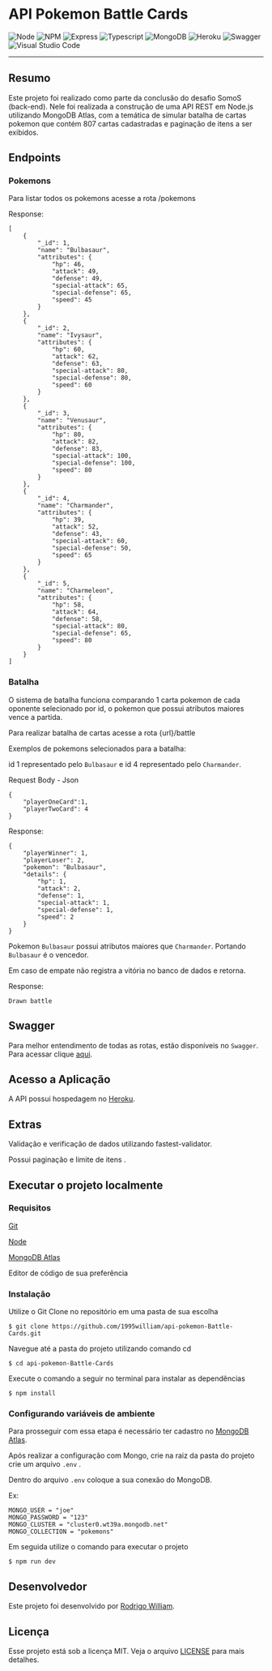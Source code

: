 # API Pokemon Battle Cards

  ![Node](https://img.shields.io/badge/Node.js-339933?style=for-the-badge&logo=nodedotjs&logoColor=white)
  ![NPM](https://img.shields.io/badge/npm-CB3837?style=for-the-badge&logo=npm&logoColor=white)
  ![Express](https://img.shields.io/badge/Express.js-000000?style=for-the-badge&logo=express&logoColor=white)
  ![Typescript](https://img.shields.io/badge/TypeScript-007ACC?style=for-the-badge&logo=typescript&logoColor=white)
  ![MongoDB](https://img.shields.io/badge/MongoDB-4EA94B?style=for-the-badge&logo=mongodb&logoColor=white)
  ![Heroku](https://img.shields.io/badge/Heroku-430098?style=for-the-badge&logo=heroku&logoColor=white)
  ![Swagger](https://img.shields.io/badge/Swagger-85EA2D?style=for-the-badge&logo=Swagger&logoColor=white)
  ![Visual Studio Code](https://img.shields.io/badge/Visual_Studio_Code-0078D4?style=for-the-badge&logo=visual%20studio%20code&logoColor=white)

---

## Resumo

Este projeto foi realizado como parte da conclusão do desafio SomoS (back-end). Nele foi realizada a construção de uma API REST em Node.js utilizando MongoDB Atlas, com a temática de simular batalha de cartas pokemon que contém 807 cartas cadastradas e paginação de itens a ser exibidos.


## Endpoints


### Pokemons

Para listar todos os pokemons acesse a rota  /pokemons

Response:

```
[
    {
        "_id": 1,
        "name": "Bulbasaur",
        "attributes": {
            "hp": 46,
            "attack": 49,
            "defense": 49,
            "special-attack": 65,
            "special-defense": 65,
            "speed": 45
        }
    },
    {
        "_id": 2,
        "name": "Ivysaur",
        "attributes": {
            "hp": 60,
            "attack": 62,
            "defense": 63,
            "special-attack": 80,
            "special-defense": 80,
            "speed": 60
        }
    },
    {
        "_id": 3,
        "name": "Venusaur",
        "attributes": {
            "hp": 80,
            "attack": 82,
            "defense": 83,
            "special-attack": 100,
            "special-defense": 100,
            "speed": 80
        }
    },
    {
        "_id": 4,
        "name": "Charmander",
        "attributes": {
            "hp": 39,
            "attack": 52,
            "defense": 43,
            "special-attack": 60,
            "special-defense": 50,
            "speed": 65
        }
    },
    {
        "_id": 5,
        "name": "Charmeleon",
        "attributes": {
            "hp": 58,
            "attack": 64,
            "defense": 58,
            "special-attack": 80,
            "special-defense": 65,
            "speed": 80
        }
    }
]
```

### Batalha

O sistema de batalha funciona comparando 1 carta pokemon de cada oponente selecionado por id, o pokemon que possui atributos maiores vence a partida.

Para realizar batalha de cartas acesse a rota {url}/battle

Exemplos de pokemons selecionados para a batalha:

id 1 representado pelo  `Bulbasaur` e  id 4 representado pelo  `Charmander`.

Request Body - Json
```
{
    "playerOneCard":1,
    "playerTwoCard": 4
}
```

Response:

```
{
    "playerWinner": 1,
    "playerLoser": 2,
    "pokemon": "Bulbasaur",
    "details": {
        "hp": 1,
        "attack": 2,
        "defense": 1,
        "special-attack": 1,
        "special-defense": 1,
        "speed": 2
    }
}
```
Pokemon `Bulbasaur` possui atributos maiores que `Charmander`. Portando `Bulbasaur` é o vencedor.


Em caso de empate não registra a vitória no banco de dados e retorna.

Response:

```
Drawn battle
```

## Swagger

Para melhor entendimento de todas as rotas, estão disponíveis no `Swagger`. Para acessar clique [aqui](https://api-pokemon-battle-cards.herokuapp.com/docs).


## Acesso a Aplicação

A API possui hospedagem no [Heroku](https://api-pokemon-battle-cards.herokuapp.com).

## Extras

Validação e verificação de dados utilizando fastest-validator.

Possui paginação e limite de itens .

## Executar o projeto localmente
 
### Requisitos

[Git](https://git-scm.com/)

[Node](https://nodejs.org/en/)

[MongoDB Atlas](https://account.mongodb.com/account/login)

Editor de código de sua preferência

### Instalação 

Utilize o Git Clone no repositório em uma pasta de sua escolha

```
$ git clone https://github.com/1995william/api-pokemon-Battle-Cards.git
```
Navegue até a pasta do projeto utilizando comando cd

```
$ cd api-pokemon-Battle-Cards
```
Execute o comando a seguir no terminal para instalar as dependências

```
$ npm install
```

### Configurando variáveis de ambiente

Para prosseguir com essa etapa é necessário ter cadastro no [MongoDB Atlas](https://account.mongodb.com/account/login).

Após realizar a configuração com Mongo, crie na raiz da pasta do projeto crie um arquivo `.env` .

Dentro do arquivo `.env` coloque a sua conexão do MongoDB.

Ex:
```
MONGO_USER = "joe" 
MONGO_PASSWORD = "123" 
MONGO_CLUSTER = "cluster0.wt39a.mongodb.net" 
MONGO_COLLECTION = "pokemons" 
```

Em seguida utilize o comando para executar o projeto

```
$ npm run dev
```

## Desenvolvedor

Este projeto foi desenvolvido por [Rodrigo William](https://www.linkedin.com/in/rodrigo-william1/).

## Licença

Esse projeto está sob a licença MIT. Veja o arquivo [LICENSE](./LICENSE) para mais detalhes.